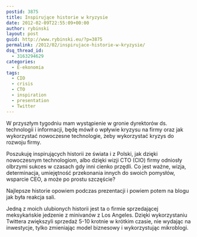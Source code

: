 ```yaml
---
postid: 3875
title: Inspirujące historie w kryzysie
date: 2012-02-09T22:55:09+00:00
author: rybinski
layout: post
guid: http://www.rybinski.eu/?p=3875
permalink: /2012/02/inspirujace-historie-w-kryzysie/
dsq_thread_id:
  - 3163294629
categories:
  - E-ekonomia
tags:
  - CIO
  - crisis
  - CTO
  - inspiration
  - presentation
  - Twitter
---
```

W przyszłym tygodniu mam wystąpienie w gronie dyrektorów ds. technologii i informacji, będę mówił o wpływie kryzysu na firmy oraz jak wykorzystać nowoczesne technologie, żeby wykorzystać kryzys do rozwoju firmy.

Poszukuję inspirujących historii ze świata i z Polski, jak dzięki nowoczesnym technologiom, albo dzięki wizji CTO (CIO) firmy odniosły olbrzymi sukces w czasach gdy inni cienko przędli. Co jest ważne, wizja, determinacja, umiejętność przekonania innych do swoich pomysłów, wsparcie CEO, a może po prostu szczęście?

Najlepsze historie opowiem podczas prezentacji i powiem potem na blogu jak była reakcja sali.

Jedną z moich ulubionych historii jest ta o firmie sprzedającej meksykańskie jedzenie z minivanów z Los Angeles. Dzięki wykorzystaniu Twittera zwiększyli sprzedaż 5-10 krotnie w krótkim czasie, nie wydając na inwestycje, tylko zmieniając model biznesowy i wykorzystując mikroblogi.

 

 
